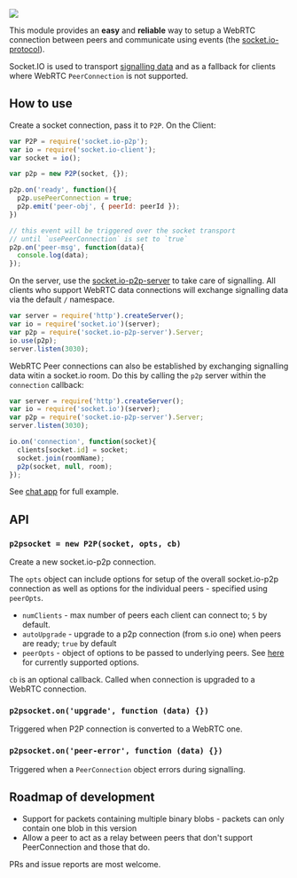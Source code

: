 ![](https://cldup.com/95U80xyuHq.svg)

This module provides an **easy** and **reliable** way to setup a WebRTC connection between peers and communicate using events (the [socket.io-protocol](https://github.com/Automattic/socket.io-protocol)).

Socket.IO is used to transport [signalling data](http://www.html5rocks.com/en/tutorials/webrtc/infrastructure/#what-is-signaling) and as a fallback for clients where WebRTC `PeerConnection` is not supported.

## How to use

Create a socket connection, pass it to `P2P`. On the Client:

```js
var P2P = require('socket.io-p2p');
var io = require('socket.io-client');
var socket = io();

var p2p = new P2P(socket, {});

p2p.on('ready', function(){
  p2p.usePeerConnection = true;
  p2p.emit('peer-obj', { peerId: peerId });
})

// this event will be triggered over the socket transport 
// until `usePeerConnection` is set to `true`
p2p.on('peer-msg', function(data){
  console.log(data);
});
```

On the server, use the [socket.io-p2p-server](https://github.com/tomcartwrightuk/socket.io-p2p-server) to take care of signalling. All clients who support WebRTC data connections will exchange signalling data via the default `/` namespace.

```js
var server = require('http').createServer();
var io = require('socket.io')(server);
var p2p = require('socket.io-p2p-server').Server;
io.use(p2p);
server.listen(3030);
```

WebRTC Peer connections can also be established by exchanging signalling data witin a socket.io room. Do this by calling the `p2p` server within the `connection` callback:

```js
var server = require('http').createServer();
var io = require('socket.io')(server);
var p2p = require('socket.io-p2p-server').Server;
server.listen(3030);

io.on('connection', function(socket){
  clients[socket.id] = socket;
  socket.join(roomName);
  p2p(socket, null, room);
});
```

See [chat app](https://github.com/socketio/socket.io-p2p/tree/master/examples/chat) for full example.

## API

### `p2psocket = new P2P(socket, opts, cb)`

Create a new socket.io-p2p connection.

The `opts` object can include options for setup of the overall socket.io-p2p connection as well as options for the individual peers - specified using `peerOpts`.

- `numClients` - max number of peers each client can connect to; `5` by default.
- `autoUpgrade` - upgrade to a p2p connection (from s.io one) when peers are ready; `true` by default
- `peerOpts` - object of options to be passed to underlying peers. See [here](https://github.com/feross/simple-peer/blob/master/README.md#api) for currently supported options.

`cb` is an optional callback. Called when connection is upgraded to a WebRTC connection.

### `p2psocket.on('upgrade', function (data) {})`

Triggered when P2P connection is converted to a WebRTC one.

### `p2psocket.on('peer-error', function (data) {})`

Triggered when a `PeerConnection` object errors during signalling.

## Roadmap of development

- Support for packets containing multiple binary blobs - packets can only contain one blob in this version
- Allow a peer to act as a relay between peers that don't support PeerConnection and those that do.

PRs and issue reports are most welcome.
